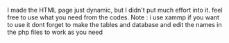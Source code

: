 I made the HTML page just dynamic, but I didn't put much effort into it.
feel free to use what you need from the codes.
Note : i use xammp if you want to use it dont forget to make the tables and database and edit 
the names in the php files to work as you need 
